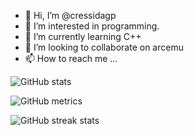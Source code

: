 - 👋 Hi, I’m @cressidagp
- 👀 I’m interested in programming.
- 🌱 I’m currently learning C++
- 💞️ I’m looking to collaborate on arcemu
- 📫 How to reach me ...

<!---
cressidagp/cressidagp is a ✨ special ✨ repository because its `README.md` (this file) appears on your GitHub profile.
You can click the Preview link to take a look at your changes.
--->

![GitHub stats](https://github-readme-stats.vercel.app/api?username=cressidagp&show_icons=true)

![GitHub metrics](https://metrics.lecoq.io/cressidagp)

![GitHub streak stats](https://github-readme-streak-stats.herokuapp.com/?user=cressidagp)